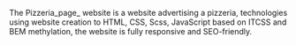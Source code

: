 The Pizzeria_page_ website is a website advertising a pizzeria, technologies using website creation to HTML, CSS, Scss, JavaScript based on ITCSS and BEM methylation, the website is fully responsive and SEO-friendly.
